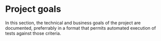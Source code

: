 # Project goals

In this section, the technical and business goals of the project are documented, preferrably in a format that permits automated execution of tests against those criteria.
